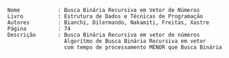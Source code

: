 
    Nome            : Busca Binária Recursiva em Vetor de Números
    Livro           : Estrutura de Dados e Técnicas de Programação
    Autores         : Bianchi, Dilermando, Nakamiti, Freitas, Xastre
    Página          : 74
    Descrição       : Busca Binária Recursiva em vetor de números 
                      Algorítmo de Busca Binária Recursiva em vetor 
                      com tempo de processamento MENOR que Busca Binária 